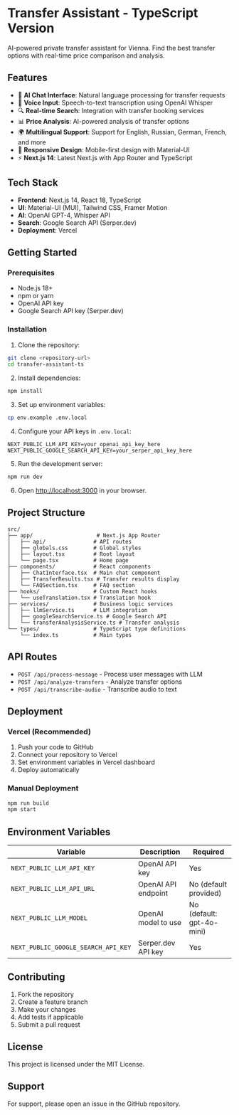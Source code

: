 # Transfer Assistant - TypeScript Version

AI-powered private transfer assistant for Vienna. Find the best transfer options with real-time price comparison and analysis.

## Features

- 🤖 **AI Chat Interface**: Natural language processing for transfer requests
- 🎤 **Voice Input**: Speech-to-text transcription using OpenAI Whisper
- 🔍 **Real-time Search**: Integration with transfer booking services
- 📊 **Price Analysis**: AI-powered analysis of transfer options
- 🌍 **Multilingual Support**: Support for English, Russian, German, French, and more
- 📱 **Responsive Design**: Mobile-first design with Material-UI
- ⚡ **Next.js 14**: Latest Next.js with App Router and TypeScript

## Tech Stack

- **Frontend**: Next.js 14, React 18, TypeScript
- **UI**: Material-UI (MUI), Tailwind CSS, Framer Motion
- **AI**: OpenAI GPT-4, Whisper API
- **Search**: Google Search API (Serper.dev)
- **Deployment**: Vercel

## Getting Started

### Prerequisites

- Node.js 18+ 
- npm or yarn
- OpenAI API key
- Google Search API key (Serper.dev)

### Installation

1. Clone the repository:
```bash
git clone <repository-url>
cd transfer-assistant-ts
```

2. Install dependencies:
```bash
npm install
```

3. Set up environment variables:
```bash
cp env.example .env.local
```

4. Configure your API keys in `.env.local`:
```env
NEXT_PUBLIC_LLM_API_KEY=your_openai_api_key_here
NEXT_PUBLIC_GOOGLE_SEARCH_API_KEY=your_serper_api_key_here
```

5. Run the development server:
```bash
npm run dev
```

6. Open [http://localhost:3000](http://localhost:3000) in your browser.

## Project Structure

```
src/
├── app/                    # Next.js App Router
│   ├── api/               # API routes
│   ├── globals.css        # Global styles
│   ├── layout.tsx         # Root layout
│   └── page.tsx           # Home page
├── components/            # React components
│   ├── ChatInterface.tsx  # Main chat component
│   ├── TransferResults.tsx # Transfer results display
│   └── FAQSection.tsx     # FAQ section
├── hooks/                 # Custom React hooks
│   └── useTranslation.tsx # Translation hook
├── services/              # Business logic services
│   ├── llmService.ts      # LLM integration
│   ├── googleSearchService.ts # Google Search API
│   └── transferAnalysisService.ts # Transfer analysis
└── types/                 # TypeScript type definitions
    └── index.ts           # Main types
```

## API Routes

- `POST /api/process-message` - Process user messages with LLM
- `POST /api/analyze-transfers` - Analyze transfer options
- `POST /api/transcribe-audio` - Transcribe audio to text

## Deployment

### Vercel (Recommended)

1. Push your code to GitHub
2. Connect your repository to Vercel
3. Set environment variables in Vercel dashboard
4. Deploy automatically

### Manual Deployment

```bash
npm run build
npm start
```

## Environment Variables

| Variable | Description | Required |
|----------|-------------|----------|
| `NEXT_PUBLIC_LLM_API_KEY` | OpenAI API key | Yes |
| `NEXT_PUBLIC_LLM_API_URL` | OpenAI API endpoint | No (default provided) |
| `NEXT_PUBLIC_LLM_MODEL` | OpenAI model to use | No (default: gpt-4o-mini) |
| `NEXT_PUBLIC_GOOGLE_SEARCH_API_KEY` | Serper.dev API key | Yes |

## Contributing

1. Fork the repository
2. Create a feature branch
3. Make your changes
4. Add tests if applicable
5. Submit a pull request

## License

This project is licensed under the MIT License.

## Support

For support, please open an issue in the GitHub repository.

